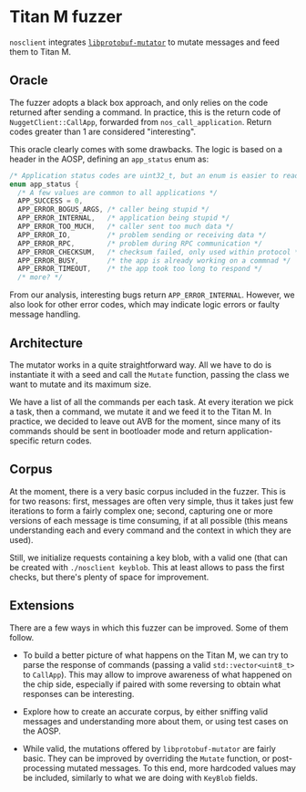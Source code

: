 # Titan M fuzzer
`nosclient` integrates [`libprotobuf-mutator`](https://github.com/google/libprotobuf-mutator) to mutate messages and feed them to Titan M.

## Oracle
The fuzzer adopts a black box approach, and only relies on the code returned after sending a command. In practice, this is the return code of `NuggetClient::CallApp`, forwarded from `nos_call_application`. Return codes greater than 1 are considered "interesting".

This oracle clearly comes with some drawbacks. The logic is based on a header in the AOSP, defining an `app_status` enum as:
```c
/* Application status codes are uint32_t, but an enum is easier to read. */
enum app_status {
  /* A few values are common to all applications */
  APP_SUCCESS = 0,
  APP_ERROR_BOGUS_ARGS, /* caller being stupid */
  APP_ERROR_INTERNAL,   /* application being stupid */
  APP_ERROR_TOO_MUCH,   /* caller sent too much data */
  APP_ERROR_IO,         /* problem sending or receiving data */
  APP_ERROR_RPC,        /* problem during RPC communication */
  APP_ERROR_CHECKSUM,   /* checksum failed, only used within protocol */
  APP_ERROR_BUSY,       /* the app is already working on a commnad */
  APP_ERROR_TIMEOUT,    /* the app took too long to respond */
  /* more? */
```

From our analysis, interesting bugs return `APP_ERROR_INTERNAL`. However, we also look for other error codes, which may indicate logic errors or faulty message handling.

## Architecture
The mutator works in a quite straightforward way. All we have to do is instantiate it with a seed and call the `Mutate` function, passing the class we want to mutate and its maximum size.

We have a list of all the commands per each task. At every iteration we pick a task, then a command, we mutate it and we feed it to the Titan M. In practice, we decided to leave out AVB for the moment, since many of its commands should be sent in bootloader mode and return application-specific return codes.

## Corpus
At the moment, there is a very basic corpus included in the fuzzer. This is for two reasons: first, messages are often very simple, thus it takes just few iterations to form a fairly complex one; second, capturing one or more versions of each message is time consuming, if at all possible (this means understanding each and every command and the context in which they are used).

Still, we initialize requests containing a key blob, with a valid one (that can be created with `./nosclient keyblob`. This at least allows to pass the first checks, but there's plenty of space for improvement.

## Extensions
There are a few ways in which this fuzzer can be improved. Some of them follow.

* To build a better picture of what happens on the Titan M, we can try to parse the response of commands (passing a valid `std::vector<uint8_t>` to `CallApp`). This may allow to improve awareness of what happened on the chip side, especially if paired with some reversing to obtain what responses can be interesting.

* Explore how to create an accurate corpus, by either sniffing valid messages and understanding more about them, or using test cases on the AOSP.  

* While valid, the mutations offered by `libprotobuf-mutator` are fairly basic. They can be improved by overriding the `Mutate` function, or post-processing mutated messages. To this end, more hardcoded values may be included, similarly to what we are doing with `KeyBlob` fields.
